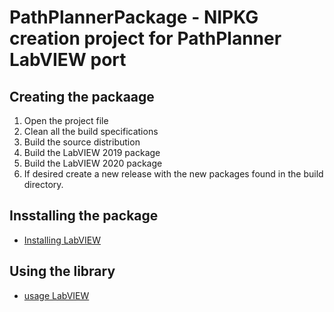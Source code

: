 # PathPlannerPackage - NIPKG creation project for PathPlanner LabVIEW port

## Creating the packaage
1. Open the project file
2. Clean all the build specifications
3. Build the source distribution
4. Build the LabVIEW 2019 package
5. Build the LabVIEW 2020 package
6. If desired create a new release with the new packages found in the build directory.

## Insstalling the package
- [Installing LabVIEW](/PathPlannerPackage/installingLabVIEW.md)

## Using the library
- [usage LabVIEW](/PathPlannerPackage/LabVIEWusage.md)


